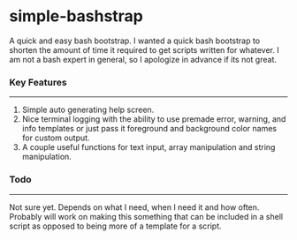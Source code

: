 # simple-bashstrap
A quick and easy bash bootstrap. I wanted a quick bash bootstrap to shorten the 
amount of time it required to get scripts written for whatever. I am not a bash 
expert in general, so I apologize in advance if its not great.

### **Key Features**
---
1. Simple auto generating help screen.
2. Nice terminal logging with the ability to use premade error, warning, and info
 templates or just pass it foreground and background color names for custom output.
3. A couple useful functions for text input, array manipulation and string manipulation.

### **Todo**
---
Not sure yet. Depends on what I need, when I need it and how often. Probably 
will work on making this something that can be included in a shell script as 
opposed to being more of a template for a script.


